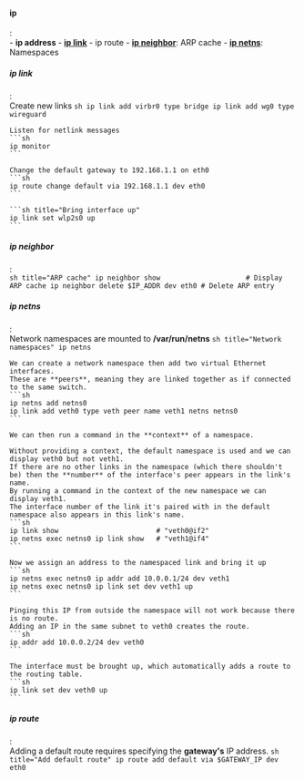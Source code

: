 <!-- 

The RHEL8: Managing Networking course on Pluralsight by Andrew Mallett introduced the topic of netowrk namespaces with a very cool scenario.
Although the scenario has absolutely no practical benefit, as far as I can tell, it still offered a chance to play around with the various commands in a synthetic way.


-->

#### ip
:   
    - **ip address**
    - [**ip link**](#ip-link)
    - ip route
    - [**ip neighbor**](#ip-neighbor): ARP cache
    - [**ip netns**](#ip-netns): Namespaces

##### ip link
:   
    Create new links
    ```sh
    ip link add virbr0 type bridge
    ip link add wg0 type wireguard
    ```

    Listen for netlink messages
    ```sh
    ip monitor 
    ```

    Change the default gateway to 192.168.1.1 on eth0
    ```sh
    ip route change default via 192.168.1.1 dev eth0
    ```
    
    ```sh title="Bring interface up"
    ip link set wlp2s0 up
    ```

##### ip neighbor
:   
    ```sh title="ARP cache"
    ip neighbor show                     # Display ARP cache
    ip neighbor delete $IP_ADDR dev eth0 # Delete ARP entry
    ```

##### ip netns
:   
    Network namespaces are mounted to **/var/run/netns**
    ```sh title="Network namespaces"
    ip netns
    ```

    We can create a network namespace then add two virtual Ethernet interfaces.
    These are **peers**, meaning they are linked together as if connected to the same switch.
    ```sh
    ip netns add netns0
    ip link add veth0 type veth peer name veth1 netns netns0
    ```

    We can then run a command in the **context** of a namespace.

    Without providing a context, the default namespace is used and we can display veth0 but not veth1.
    If there are no other links in the namespace (which there shouldn't be) then the **number** of the interface's peer appears in the link's name.
    By running a command in the context of the new namespace we can display veth1.
    The interface number of the link it's paired with in the default namespace also appears in this link's name.
    ```sh
    ip link show                        # "veth0@if2"
    ip netns exec netns0 ip link show   # "veth1@if4"
    ```

    Now we assign an address to the namespaced link and bring it up
    ```sh
    ip netns exec netns0 ip addr add 10.0.0.1/24 dev veth1
    ip netns exec netns0 ip link set dev veth1 up
    ```

    Pinging this IP from outside the namespace will not work because there is no route.
    Adding an IP in the same subnet to veth0 creates the route.
    ```sh
    ip addr add 10.0.0.2/24 dev veth0
    ```

    The interface must be brought up, which automatically adds a route to the routing table.
    ```sh
    ip link set dev veth0 up
    ```

##### ip route
:   
    Adding a default route requires specifying the **gateway's** IP address.
    ```sh title="Add default route"
    ip route add default via $GATEWAY_IP dev eth0
    ```